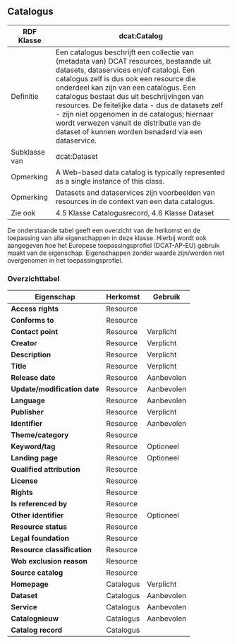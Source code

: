## Catalogus

| RDF Klasse    | dcat:Catalog                                                                                                                                                                                                                                                                                                                                                                                                                                                                  |
|---------------|-------------------------------------------------------------------------------------------------------------------------------------------------------------------------------------------------------------------------------------------------------------------------------------------------------------------------------------------------------------------------------------------------------------------------------------------------------------------------------|
| Definitie     | Een catalogus beschrijft een collectie van (metadata van) DCAT resources, bestaande uit datasets, dataservices en/of catalogi. Een catalogus zelf is dus ook een resource die onderdeel kan zijn van een catalogus. Een catalogus bestaat dus uit beschrijvingen van resources. De feitelijke data - dus de datasets zelf - zijn niet opgenomen in de catalogus; hiernaar wordt verwezen vanuit de distributie van de dataset of kunnen worden benaderd via een dataservice.  |
| Subklasse van | dcat:Dataset                                                                                                                                                                                                                                                                                                                                                                                                                                                                  |
| Opmerking     | A Web-based data catalog is typically represented as a single instance of this class.                                                                                                                                                                                                                                                                                                                                                                                         |
| Opmerking     | Datasets and dataservices zijn voorbeelden van resources in de context van een data catalogus.                                                                                                                                                                                                                                                                                                                                                                                |
| Zie ook       | 4.5 Klasse Catalogusrecord, 4.6 Klasse Dataset                                                                                                                                                                                                                                                                                                                                                                                                                                |

De onderstaande tabel geeft een overzicht van de herkomst en de toepassing van alle eigenschappen in deze klasse. Hierbij wordt ook aangegeven hoe het Europese toepassingsprofiel (DCAT-AP-EU) gebruik maakt van de eigenschap. Eigenschappen zonder waarde zijn/worden niet overgenomen in het toepassingsprofiel.

### Overzichttabel

| **Eigenschap**               | Herkomst | Gebruik     |
|------------------------------|----------|-------------|
| **Access rights**            | Resource |             |
| **Conforms to**              | Resource |             |
| **Contact point**            | Resource | Verplicht   |
| **Creator**                  | Resource | Verplicht   |
| **Description**              | Resource | Verplicht   |
| **Title**                    | Resource | Verplicht   |
| **Release date**             | Resource | Aanbevolen  |
| **Update/modification date** | Resource | Aanbevolen  |
| **Language**                 | Resource | Aanbevolen  |
| **Publisher**                | Resource | Verplicht   |
| **Identifier**               | Resource | Aanbevolen  |
| **Theme/category**           | Resource |             |
| **Keyword/tag**              | Resource | Optioneel   |
| **Landing page**             | Resource | Optioneel   |
| **Qualified attribution**    | Resource |             |
| **License**                  | Resource |             |
| **Rights**                   | Resource |             |
| **Is referenced by**         | Resource |             |
| **Other identifier**         | Resource | Optioneel   |
| **Resource status**          | Resource |             |
| **Legal foundation**         | Resource |             |
| **Resource classification**  | Resource |             |
| **Wob exclusion reason**     | Resource |             |
| **Source catalog**           | Resource |             |
| **Homepage**                 | Catalogus| Verplicht   |
| **Dataset**                  | Catalogus| Aanbevolen  |
| **Service**                  | Catalogus| Aanbevolen  |
| **Catalognieuw**             | Catalogus| Aanbevolen  |
| **Catalog record**           | Catalogus|             |
